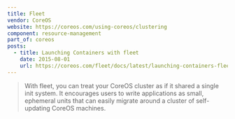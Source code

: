```yaml
---
title: Fleet
vendor: CoreOS
website: https://coreos.com/using-coreos/clustering
component: resource-management
part_of: coreos
posts:
  - title: Launching Containers with fleet
    date: 2015-08-01
    url: https://coreos.com/fleet/docs/latest/launching-containers-fleet.html
---
```

> With fleet, you can treat your CoreOS cluster as if it shared a single init system.
> It encourages users to write applications as small, ephemeral units that can easily
> migrate around a cluster of self-updating CoreOS machines.

